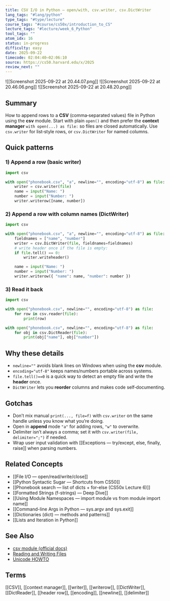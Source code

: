 ```yaml
---
title: CSV I/O in Python — open/with, csv.writer, csv.DictWriter
lang_tags: "#lang/python"
type_tags: "#type/lecture"
course_tags: "#course/cs50x/introduction_to_CS"
lecture_tags: "#lecture/week_6_Python"
tool_tags: ""
atom_idx: 16
status: in-progress
difficulty: easy
date: 2025-09-22
timecode: 02:04:40–02:06:10
source: https://cs50.harvard.edu/x/2025
review_next: ""
---
```


![[Screenshot 2025-09-22 at 20.44.07.png]]
![[Screenshot 2025-09-22 at 20.46.06.png]]
![[Screenshot 2025-09-22 at 20.48.20.png]]

## Summary
How to append rows to a **CSV** (comma‑separated values) file in Python using the **csv** module. Start with plain `open()` and then prefer the **context manager** `with open(...) as file:` so files are closed automatically. Use `csv.writer` for list‑style rows, or `csv.DictWriter` for named columns.

## Quick patterns

### 1) Append a row (basic writer)
```python
import csv

with open("phonebook.csv", "a", newline="", encoding="utf-8") as file:
    writer = csv.writer(file)
    name = input("Name: ")
    number = input("Number: ")
    writer.writerow([name, number])
```

### 2) Append a row with column names (DictWriter)
```python
import csv

with open("phonebook.csv", "a", newline="", encoding="utf-8") as file:
    fieldnames = ["name", "number"]
    writer = csv.DictWriter(file, fieldnames=fieldnames)
    # write header once if the file is empty:
    if file.tell() == 0:
        writer.writeheader()

    name = input("Name: ")
    number = input("Number: ")
    writer.writerow({ "name": name, "number": number })
```

### 3) Read it back
```python
import csv

with open("phonebook.csv", newline="", encoding="utf-8") as file:
    for row in csv.reader(file):
        print(row)

with open("phonebook.csv", newline="", encoding="utf-8") as file:
    for obj in csv.DictReader(file):
        print(obj["name"], obj["number"])
```

## Why these details
- `newline=""` avoids blank lines on Windows when using the **csv** module.
- `encoding="utf-8"` keeps names/numbers portable across systems.
- `file.tell()==0` is a quick way to detect an empty file and write the **header** once.
- `DictWriter` lets you **reorder** columns and makes code self‑documenting.

## Gotchas
- Don’t mix manual `print(..., file=f)` with `csv.writer` on the same handle unless you know what you’re doing.
- Open in **append** mode `"a"` for adding rows, `"w"` to overwrite.
- Delimiter isn’t always a comma; set it with `csv.writer(file, delimiter=";")` if needed.
- Wrap user input validation with [[Exceptions — try/except, else, finally, raise]] when parsing numbers.

## Related Concepts
- [[File I/O — open/read/write/close]]
- [[Python Syntactic Sugar — Shortcuts from CS50]]
- [[Phonebook search — list of dicts + for-else (CS50x Lecture 6)]]
- [[Formatted Strings (f-strings) — Deep Dive]]
- [[Using Module Namespaces — import module vs from module import name]]
- [[Command-line Args in Python — sys.argv and sys.exit]]
- [[Dictionaries (dict) — methods and patterns]]
- [[Lists and Iteration in Python]]

## See Also
- [csv module (official docs)](https://docs.python.org/3/library/csv.html)
- [Reading and Writing Files](https://docs.python.org/3/tutorial/inputoutput.html#reading-and-writing-files)
- [Unicode HOWTO](https://docs.python.org/3/howto/unicode.html)

## Terms
[[CSV]], [[context manager]], [[writer]], [[writerow]], [[DictWriter]], [[DictReader]], [[header row]], [[encoding]], [[newline]], [[delimiter]]
